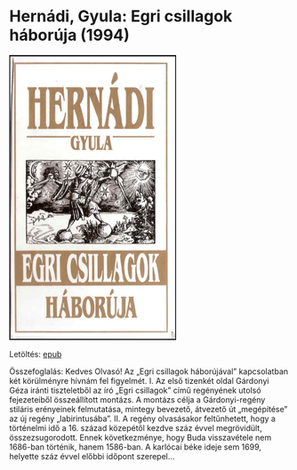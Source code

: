 # <a name="id_1197">Hernádi, Gyula: Egri csillagok háborúja (1994)</a>
<img src="https://github.com/BercziSandor/calibre_lib/raw/main/Hernadi%2C%20Gyula/Egri%20csillagok%20haboruja%20%281197%29/cover.jpg" alt="cover" width="300"/>

Letöltés: [epub](https://github.com/BercziSandor/calibre_lib/raw/main/Hernadi%2C%20Gyula/Egri%20csillagok%20haboruja%20%281197%29/Egri%20csillagok%20haboruja%20-%20Hernadi%2C%20Gyula.epub)

Összefoglalás:
Kedves Olvasó! Az „Egri csillagok háborújával” kapcsolatban két körülményre hívnám fel figyelmét. I. Az első tizenkét oldal Gárdonyi Géza iránti tiszteletből az író „Egri csillagok” című regényének utolsó fejezeteiből összeállított montázs. A montázs célja a Gárdonyi-regény stiláris erényeinek felmutatása, mintegy bevezető, átvezető út „megépítése” az új regény „labirintusába”. II. A regény olvasásakor feltűnhetett, hogy a történelmi idő a 16. század közepétől kezdve száz évvel megrövidült, összezsugorodott. Ennek következménye, hogy Buda visszavétele nem 1686-ban történik, hanem 1586-ban. A karlócai béke ideje sem 1699, helyette száz évvel előbbi időpont szerepel…

